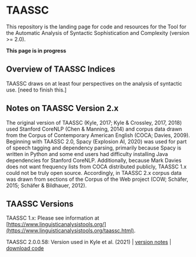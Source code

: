 # TAASSC
This repository is the landing page for code and resources for the Tool for the Automatic Analysis of Syntactic Sophistication and Complexity (version >= 2.0).

**This page is in progress**

## Overview of TAASSC Indices
TAASSC draws on at least four perspectives on the analysis of syntactic use. [need to finish this.]

## Notes on TAASSC Version 2.x
The original version of TAASSC (Kyle, 2017; Kyle & Crossley, 2017, 2018) used Stanford CoreNLP (Chen & Manning, 2014) and corpus data drawn from the Corpus of Contemporary American English (COCA; Davies, 2009). Beginning with TAASSC 2.0, Spacy (Explosion AI, 2020) was used for part of speech tagging and dependency parsing, primarily because Spacy is written in Python and some end users had difficulty installing Java dependencies for Stanford CoreNLP. Additionally, because Mark Davies does not want frequency lists from COCA distributed publicly, TAASSC 1.x could not be truly open source. Accordingly, in TAASSC 2.x corpus data was drawn from sections of the Corpus of the Web project (COW; Schäfer, 2015; Schäfer & Bildhauer, 2012).

## TAASSC Versions

TAASSC 1.x: Please see information at [https://www.linguisticanalysistools.org/](https://www.linguisticanalysistools.org/taassc.html).

TAASSC 2.0.0.58: Version used in Kyle et al. (2021) | [version notes](https://github.com/kristopherkyle/TAASSC/blob/main/pub_versions/TAASSC%202.0.0.58/README.md) | [download code](https://github.com/kristopherkyle/TAASSC/raw/main/pub_versions/TAASSC%202.0.0.58.zip)
